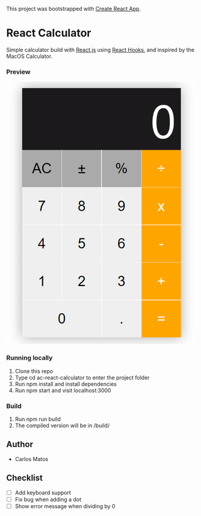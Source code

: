This project was bootstrapped with [Create React App](https://github.com/facebook/create-react-app).

# React Calculator

Simple calculator build with [React.js](https://github.com/facebook/react) using [React Hooks](https://reactjs.org/docs/hooks-intro.html), and inspired by the MacOS Calculator.

### Preview

![Preview](Screenshot_1.png)

### Running locally

1. Clone this repo
2. Type cd ac-react-calculator to enter the project folder
3. Run npm install and install dependencies
4. Run npm start and visit localhost:3000

### Build

1. Run npm run build
2. The compiled version will be in /build/

## Author

- Carlos Matos

## Checklist

- [ ] Add keyboard support
- [ ] Fix bug when adding a dot
- [ ] Show error message when dividing by 0